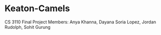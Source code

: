 # Keaton-Camels
CS 3110 Final Project
Members: Anya Khanna, Dayana Soria Lopez, Jordan Rudolph, Sohit Gurung
